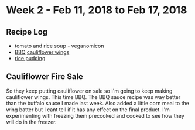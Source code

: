 # Week 2 - Feb 11, 2018 to Feb 17, 2018

## Recipe Log
* tomato and rice soup - veganomicon
* [BBQ](../../../1-recipes/sauces_and_dressing/brown_sugar_bbq_sauce.md) [cauliflower wings](../../../1-recipes/appetizers/cauliflower_wings.md)
* [rice pudding](../../../1-recipes/sweets/rice_pudding.md)

## Cauliflower Fire Sale
So they keep putting cauliflower on sale so I'm going to keep making cauliflower wings. This time BBQ. The BBQ sauce recipe was way better than the buffalo sauce I made last week. Also added a little corn meal to the wing batter but I cant tell if it has any effect on the final product. I'm experimenting with freezing them precooked and cooked to see how they will do in the freezer.
